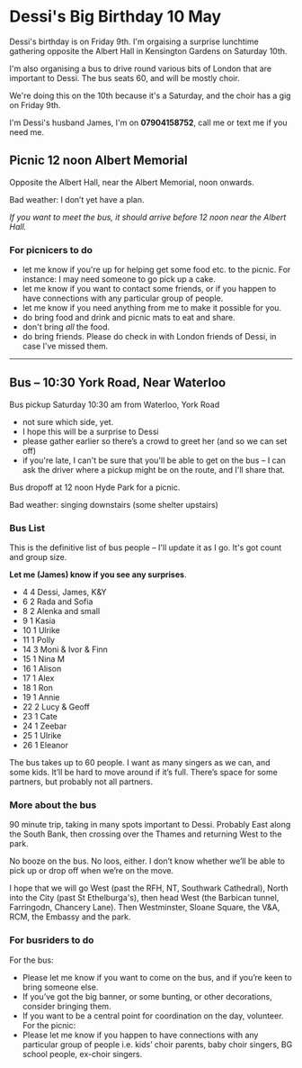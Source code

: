 # Dessi's Big Birthday 10 May

Dessi's birthday is on Friday 9th. I'm orgaising a surprise lunchtime gathering opposite the Albert Hall in Kensington Gardens on Saturday 10th.

I'm also organising a bus to drive round various bits of London that are important to Dessi. The bus seats 60, and will be mostly choir.

We're doing this on the 10th because it's a Saturday, and the choir has a gig on Friday 9th. 

I'm Dessi's husband James, I'm on **07904158752**, call me or text me if you need me.


## Picnic 12 noon Albert Memorial

Opposite the Albert Hall, near the Albert Memorial, noon onwards.

Bad weather: I don’t yet have a plan.


_If you want to meet the bus, it should arrive before 12 noon near the Albert Hall._

### For picnicers to do 

* let me know if you're up for helping get some food etc. to the picnic. For instance: I may need someone to go pick up a cake.
* let me know if you want to contact some friends, or if you happen to have connections with any particular group of people. 
* let me know if you need anything from me to make it possible for you.
* do bring food and drink and picnic mats to eat and share.
* don't bring _all_ the food.
* do bring friends. Please do check in with London friends of Dessi, in case I've missed them.


---


## Bus – 10:30 York Road, Near Waterloo

Bus pickup Saturday 10:30 am from Waterloo, York Road 
* not sure which side, yet.
* I hope this will be a surprise to Dessi
* please gather earlier so there’s a crowd to greet her (and so we can set off)
* if you're late, I can't be sure that you'll be able to get on the bus – I can ask the driver where a pickup might be on the route, and I'll share that.

Bus dropoff at 12 noon Hyde Park for a picnic.

Bad weather: singing downstairs (some shelter upstairs)


### Bus List
This is the definitive list of bus people – I'll update it as I go. It's got count and group size. 

**Let me (James) know if you see any surprises**.

* 4	4	Dessi, James, K&Y
* 6	2	Rada and Sofia
* 8	2	Alenka and small
* 9	1	Kasia
* 10	1	Ulrike
* 11	1	Polly
* 14	3	Moni & Ivor & Finn
* 15	1	Nina M
* 16	1	Alison
* 17	1	Alex
* 18	1	Ron
* 19	1	Annie
* 22	2	Lucy & Geoff
* 23	1	Cate
* 24	1	Zeebar
* 25	1	Ulrike
* 26  1 Eleanor

The bus takes up to 60 people. I want as many singers as we can, and some kids. It’ll be hard to move around if it’s full. There’s space for some partners, but probably not all partners. 


### More about the bus

90 minute trip, taking in many spots important to Dessi. Probably East along the South Bank, then crossing over the Thames and returning West to the park. 

No booze on the bus. No loos, either. I don’t know whether we’ll be able to pick up or drop off when we’re on the move.

I hope that we will go West (past the RFH, NT, Southwark Cathedral), North into the City (past St Ethelburga's), then head West (the Barbican tunnel, Farringodn, Chancery Lane). Then Westminster, Sloane Square, the V&A, RCM, the Embassy and the park.


### For busriders to do 

For the bus: 
* Please let me know if you want to come on  the bus, and if you’re keen to bring someone else.
* If you’ve got the big banner, or some bunting, or other decorations, consider bringing them.
* If you want to be a central point for coordination on the day, volunteer.
For the picnic: 
* Please let me know if you happen to have connections with any particular group of people i.e. kids’ choir parents, baby choir singers, BG school people, ex-choir singers.

